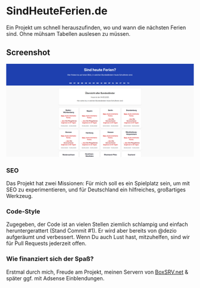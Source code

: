 
# SindHeuteFerien.de

Ein Projekt um schnell herauszufinden, wo und wann die nächsten Ferien sind. Ohne mühsam Tabellen auslesen zu müssen.

## Screenshot

![App Screenshot](.github/images/sindheuteferien-home.png)

### SEO

Das Projekt hat zwei Missionen: Für mich soll es ein Spielplatz sein, um mit SEO zu experimentieren, und für Deutschland ein hilfreiches, großartiges Werkzeug.

### Code-Style

Zugegeben, der Code ist an vielen Stellen ziemlich schlampig und einfach heruntergerattert (Stand Commit #1). Er wird aber bereits von @dezio aufgeräumt und verbessert. Wenn Du auch Lust hast, mitzuhelfen, sind wir für Pull Requests jederzeit offen.

### Wie finanziert sich der Spaß?

Erstmal durch mich, Freude am Projekt, meinen Servern von [BoxSRV.net](https://BoxSRV.net) & später ggf. mit Adsense Einblendungen.
